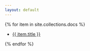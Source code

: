 ```yaml
---
layout: default
---
```


{% for item in site.collections.docs %}
<ul><li><a href="{{ item.url.name }}">{{ item.title }}</a></li></ul>
{% endfor %}
